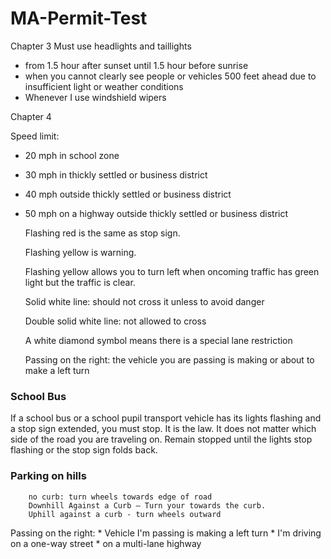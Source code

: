 # MA-Permit-Test

Chapter 3
Must use headlights and taillights
* from 1.5 hour after sunset until 1.5 hour before sunrise
* when you cannot clearly see people or vehicles 500 feet ahead due to insufficient light or weather conditions
* Whenever I use windshield wipers
	
Chapter 4

Speed limit:
* 20 mph in school zone
* 30 mph in thickly settled or business district
* 40 mph outside thickly settled or business district
* 50 mph on a highway outside thickly settled or business district

	Flashing red is the same as stop sign.

	Flashing yellow is warning.

	Flashing yellow allows you to turn left when oncoming traffic has green light but the traffic is clear.

	Solid white line: should not cross it unless to avoid danger

	Double solid white line: not allowed to cross

	A white diamond symbol means there is a special lane restriction

	Passing on the right:
		the vehicle you are passing is making or about to make a left turn

### School Bus
If a school bus or a school pupil transport vehicle has its lights flashing and a stop sign extended, you must stop. It is the law. It does not matter which side of the road you are traveling on. Remain stopped until the lights stop flashing or the stop sign folds back.

### Parking on hills
		no curb: turn wheels towards edge of road
		Downhill Against a Curb — Turn your towards the curb.
		Uphill against a curb - turn wheels outward

Passing on the right:
	* Vehicle I'm passing is making a left turn
	* I'm driving on a one-way street
	* on a multi-lane highway
